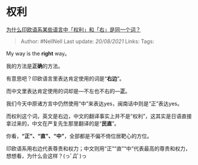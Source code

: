 # 权利
[为什么印欧语系某些语言中「权利」和「右」是同一个词？](https://www.zhihu.com/question/23333581/answer/606941180)

> Author: #NellNell 
Last update: *20/08/2021* 
Links:
Tags: 

My way is the **right** way。

我的方法是**正确**的方法。

有意思吧？印欧语言里表达肯定使用的词是“**右边**”。

而中文里表达肯定使用的词却是—不左也不右的—**正**。

我们今天中原诸方言中仍然使用“中”来表达yes，闽南话中则是“正”表达yes。

而权利这个词，英文是右边，中文的翻译事实上并不是“权利”，这其实是日语直接拿过来的，中文在严复先生那里翻译的是“**民直**”。

你看，**“正”、“直”、“中”**，全部都是不偏不倚位居靶心的方位。

印欧语系用右边代表尊贵和权力；中文则用“正”“直”“中”代表最高的尊贵和权力，想想看，为什么会这样？(っﾟДﾟ)っ

  
  


